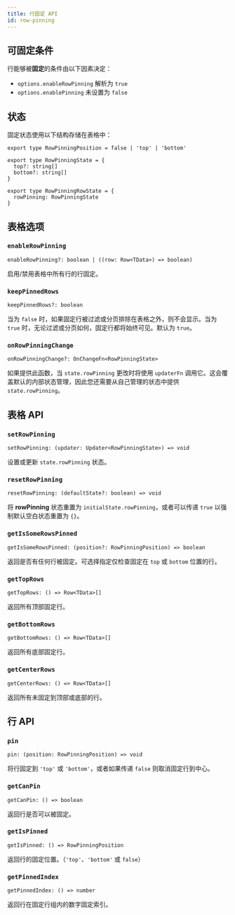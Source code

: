 ```yaml
---
title: 行固定 API
id: row-pinning
---
```


## 可固定条件

行能够被**固定**的条件由以下因素决定：

- `options.enableRowPinning` 解析为 `true`
- `options.enablePinning` 未设置为 `false`

## 状态

固定状态使用以下结构存储在表格中：

```tsx
export type RowPinningPosition = false | 'top' | 'bottom'

export type RowPinningState = {
  top?: string[]
  bottom?: string[]
}

export type RowPinningRowState = {
  rowPinning: RowPinningState
}
```

## 表格选项

### `enableRowPinning`

```tsx
enableRowPinning?: boolean | ((row: Row<TData>) => boolean)
```

启用/禁用表格中所有行的行固定。

### `keepPinnedRows`

```tsx
keepPinnedRows?: boolean
```

当为 `false` 时，如果固定行被过滤或分页排除在表格之外，则不会显示。当为 `true` 时，无论过滤或分页如何，固定行都将始终可见。默认为 `true`。

### `onRowPinningChange`

```tsx
onRowPinningChange?: OnChangeFn<RowPinningState>
```

如果提供此函数，当 `state.rowPinning` 更改时将使用 `updaterFn` 调用它。这会覆盖默认的内部状态管理，因此您还需要从自己管理的状态中提供 `state.rowPinning`。

## 表格 API

### `setRowPinning`

```tsx
setRowPinning: (updater: Updater<RowPinningState>) => void
```

设置或更新 `state.rowPinning` 状态。

### `resetRowPinning`

```tsx
resetRowPinning: (defaultState?: boolean) => void
```

将 **rowPinning** 状态重置为 `initialState.rowPinning`，或者可以传递 `true` 以强制默认空白状态重置为 `{}`。

### `getIsSomeRowsPinned`

```tsx
getIsSomeRowsPinned: (position?: RowPinningPosition) => boolean
```

返回是否有任何行被固定。可选择指定仅检查固定在 `top` 或 `bottom` 位置的行。

### `getTopRows`

```tsx
getTopRows: () => Row<TData>[]
```

返回所有顶部固定行。

### `getBottomRows`

```tsx
getBottomRows: () => Row<TData>[]
```

返回所有底部固定行。

### `getCenterRows`

```tsx
getCenterRows: () => Row<TData>[]
```

返回所有未固定到顶部或底部的行。

## 行 API

### `pin`

```tsx
pin: (position: RowPinningPosition) => void
```

将行固定到 `'top'` 或 `'bottom'`，或者如果传递 `false` 则取消固定行到中心。

### `getCanPin`

```tsx
getCanPin: () => boolean
```

返回行是否可以被固定。

### `getIsPinned`

```tsx
getIsPinned: () => RowPinningPosition
```

返回行的固定位置。（`'top'`、`'bottom'` 或 `false`）

### `getPinnedIndex`

```tsx
getPinnedIndex: () => number
```

返回行在固定行组内的数字固定索引。